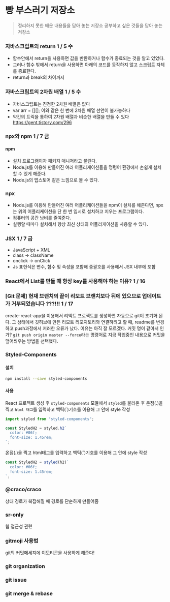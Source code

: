 # 빵 부스러기 저장소

> 정리하지 못한 배운 내용들을 담아 놓는 저장소
> 공부하고 싶은 것들을 담아 놓는 저장소

### 자바스크립트의 return 1 / 5 수

- 함수안에서 return을 사용하면 값을 반환하거나 함수가 종료되는 것을 알고 있었다.
- 그러나 함수 밖에서 return을 사용하면 아래의 코드를 동작하지 않고 스크립트 자체를 종료한다.
- return과 break의 차이까지

### 자바스크립트의 2차원 배열 1 / 5 수

- 자바스크립트는 진정한 2차원 배열은 없다
- var arr = [][]; 이와 같은 한 번에 2차원 배열 선언이 불가능하다
- 약간의 트릭을 통하여 2차원 배열과 비슷한 배열을 만들 수 있다
  https://gent.tistory.com/296

### npx와 npm 1 / 7 금

#### npm

- 설치 프로그램이자 패키지 매니저라고 불린다.
- Node.js를 이용해 만들어진 여러 어플리케이션들을 명령어 환경에서 손쉽게 설치할 수 있게 해준다.
- Node.js의 앱스토어 같은 느낌으로 볼 수 있다.

### npx

- Node.js를 이용해 만들어진 여러 어플리케이션들을 npm이 설치를 해준다면, npx는 위의 어플리케이션을 단 한 번 임시로 설치하고 지우는 프로그램이다.
- 컴퓨터의 공간 낭비를 줄여준다.
- 실행할 때마다 설치해서 항상 최신 상태의 어플리케이션을 사용할 수 있다.

### JSX 1 / 7 금

- JavaScript + XML
- class -> className
- onclick -> onClick
- Js 표현식은 변수, 함수 및 속성을 포함해 중괄호를 사용해서 JSX 내부에 포함

### React에서 List를 만들 때 항상 key를 사용해야 하는 이유? 1 / 16

### [Git 문제] 현재 브랜치의 끝이 리모트 브랜치보다 뒤에 있으므로 업데이트가 거부되었습니다 ???!!! 1 / 17

create-react-app을 이용해서 리액트 프로젝트를 생성하면 자동으로 git이 초기화 된다. 그 상태에서 깃허브에 만든 리모트 리포지토리와 연결하려고 할 때, readme를 변경하고 push과정에서 저러한 오류가 났다.
이유는 아직 잘 모르겠다. 커밋 명이 같아서 인가?
`git push origin master --force`라는 명령어로 지금 작업중인 내용으로 커밋을 덮어씌우는 방법을 선택했다.

### Styled-Components

#### 설치

```bash
npm install --save styled-components
```

#### 사용

React 프로젝트 생성 후 `styled-components` 모듈에서 `styled`를 불러온 후 온점(.)을 찍고 `html 태그`를 입력하고 백틱(`)기호를 이용해 그 안에 style 작성

```jsx
import styled from "styled-components";

const StyledH2 = styled.h2`
  color: #06f;
  font-size: 1.45rem;
`;
```

온점(.)을 찍고 html태그를 입력하고 백틱(`)기호를 이용해 그 안에 style 작성

```jsx
const StyledH2 = styled(h2)`
  color: #06f;
  font-size: 1.45rem;
`;
```

### @craco/craco

상대 경로가 복잡해질 때 경로를 단순하게 만들어줌

### sr-only

웹 접근성 관련

### gitmoji 사용법

git의 커밋메세지에 이모티콘을 사용하게 해준다!

### git organization

### git issue

### git merge & rebase
